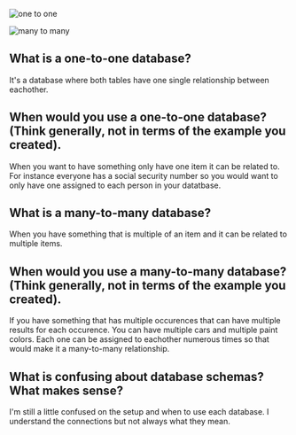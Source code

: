 
![one to one](../imgs/one_to_one.png)

![many to many](../imgs/many_to_many.png)




## What is a one-to-one database?

It's a database where both tables have one single relationship between eachother.


## When would you use a one-to-one database? (Think generally, not in terms of the example you created).

When you want to have something only have one item it can be related to. For instance everyone has a social security number so you would want to only have one assigned to each person in your datatbase.

## What is a many-to-many database?

When you have something that is multiple of an item and it can be related to multiple items.

## When would you use a many-to-many database? (Think generally, not in terms of the example you created).

If you have something that has multiple occurences that can have multiple results for each occurence. You can have multiple cars and multiple paint colors. Each one can be assigned to eachother numerous times so that would make it a many-to-many relationship.

## What is confusing about database schemas? What makes sense?

I'm still a little confused on the setup and when to use each database. I understand the connections but not always what they mean.
